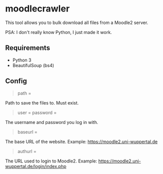 # moodlecrawler

This tool allows you to bulk download all files from a Moodle2 server.

PSA: I don't really know Python, I just made it work.

## Requirements

* Python 3
* BeautifulSoup (bs4)

## Config

> path = 

Path to save the files to. Must exist.

> user = 
> password = 

The username and password you log in with.

> baseurl =

The base URL of the website. Example: https://moodle2.uni-wuppertal.de

> authurl = 

The URL used to login to Moodle2. Example: https://moodle2.uni-wuppertal.de/login/index.php